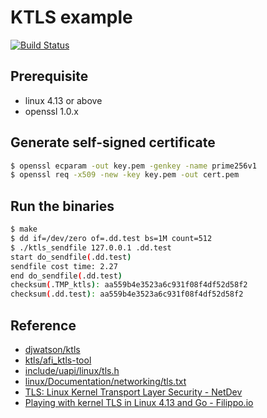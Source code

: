 # KTLS example

[![Build Status](https://travis-ci.org/crazyguitar/ktls-example.svg?branch=master)](https://travis-ci.org/crazyguitar/ktls-example)

## Prerequisite

* linux 4.13 or above
* openssl 1.0.x

## Generate self-signed certificate

```bash
$ openssl ecparam -out key.pem -genkey -name prime256v1
$ openssl req -x509 -new -key key.pem -out cert.pem
```

## Run the binaries

```bash
$ make
$ dd if=/dev/zero of=.dd.test bs=1M count=512
$ ./ktls_sendfile 127.0.0.1 .dd.test 
start do_sendfile(.dd.test)
sendfile cost time: 2.27
end do_sendfile(.dd.test)
checksum(.TMP_ktls): aa559b4e3523a6c931f08f4df52d58f2
checksum(.dd.test): aa559b4e3523a6c931f08f4df52d58f2 
```

## Reference

* [djwatson/ktls](https://github.com/djwatson/ktls)
* [ktls/afi\_ktls-tool](https://github.com/ktls/af_ktls-tool)
* [include/uapi/linux/tls.h](https://github.com/torvalds/linux/blob/master/include/uapi/linux/tls.h)
* [linux/Documentation/networking/tls.txt](https://github.com/torvalds/linux/blob/master/Documentation/networking/tls.txt)
* [TLS: Linux Kernel Transport Layer Security - NetDev](https://netdevconf.org/1.2/papers/ktls.pdf)
* [Playing with kernel TLS in Linux 4.13 and Go - Filippo.io](https://blog.filippo.io/playing-with-kernel-tls-in-linux-4-13-and-go/)
